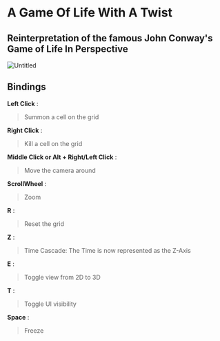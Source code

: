 # A Game Of Life With A Twist

## Reinterpretation of the famous John Conway's Game of Life In Perspective

![Untitled](https://github.com/NoeBrt/Game-Of-Life-3D/assets/94910317/3752d0c9-c1a4-421e-a076-b108d0435597)

## Bindings

**Left Click** : 
<BLOCKQUOTE>Summon a cell on the grid</BLOCKQUOTE>

**Right Click** : 
<BLOCKQUOTE>Kill a cell on the grid</BLOCKQUOTE>

**Middle Click or Alt + Right/Left Click** : 
<BLOCKQUOTE>Move the camera around</BLOCKQUOTE>

**ScrollWheel** : 
<BLOCKQUOTE>Zoom</BLOCKQUOTE>

**R** : 
<BLOCKQUOTE>Reset the grid</BLOCKQUOTE>

**Z** : 
<BLOCKQUOTE>Time Cascade: The Time is now represented as the Z-Axis</BLOCKQUOTE>

**E** : 
<BLOCKQUOTE>Toggle view from 2D to 3D</BLOCKQUOTE>

**T** :  
<BLOCKQUOTE>Toggle UI visibility</BLOCKQUOTE>

**Space** : 
<BLOCKQUOTE>Freeze</BLOCKQUOTE>

